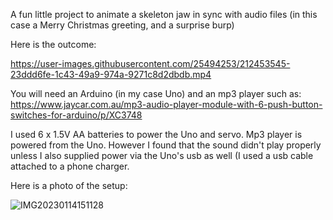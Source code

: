 



A fun little project to animate a skeleton jaw in sync with audio files (in this case a Merry Christmas greeting, and a surprise burp)

Here is the outcome:

https://user-images.githubusercontent.com/25494253/212453545-23ddd6fe-1c43-49a9-974a-9271c8d2dbdb.mp4

 You will need an Arduino (in my case Uno) and an mp3 player such as:
 https://www.jaycar.com.au/mp3-audio-player-module-with-6-push-button-switches-for-arduino/p/XC3748
 
I used 6 x 1.5V AA batteries to power the Uno and servo. Mp3 player is powered from the Uno. However I found that the sound didn't play properly unless I also supplied power via the Uno's usb as well (I used a usb cable attached to a phone charger.

Here is a photo of the setup:

![IMG20230114151128](https://user-images.githubusercontent.com/25494253/212456248-05d216f0-cd94-4cab-a459-d6d0b9cd6d9d.jpg)

 
